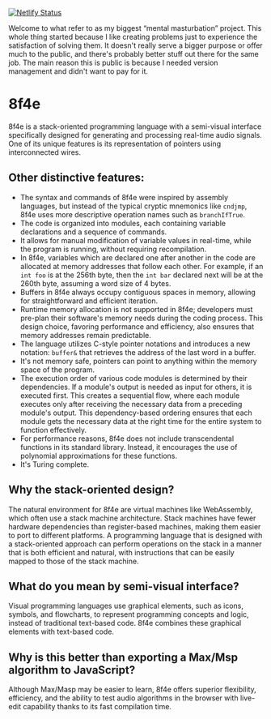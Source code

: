[![Netlify Status](https://api.netlify.com/api/v1/badges/21e4864c-e37c-4039-85a0-baf88a997c6b/deploy-status)](https://app.netlify.com/sites/8f4e/deploys)

Welcome to what refer to as my biggest “mental masturbation” project. This whole thing started because I like creating problems just to experience the satisfaction of solving them. It doesn't really serve a bigger purpose or offer much to the public, and there's probably better stuff out there for the same job. The main reason this is public is because I needed version management and didn't want to pay for it.

# 8f4e

8f4e is a stack-oriented programming language with a semi-visual interface specifically designed for generating and processing real-time audio signals. One of its unique features is its representation of pointers using interconnected wires.

## Other distinctive features:
- The syntax and commands of 8f4e were inspired by assembly languages, but instead of the typical cryptic mnemonics like `cndjmp`, 8f4e uses more descriptive operation names such as `branchIfTrue`.
- The code is organized into modules, each containing variable declarations and a sequence of commands.
- It allows for manual modification of variable values in real-time, while the program is running, without requiring recompilation.
- In 8f4e, variables which are declared one after another in the code are allocated at memory addresses that follow each other. For example, if an `int foo` is at the 256th byte, then the `int bar` declared next will be at the 260th byte, assuming a word size of 4 bytes.
- Buffers in 8f4e always occupy contiguous spaces in memory, allowing for straightforward and efficient iteration.
- Runtime memory allocation is not supported in 8f4e; developers must pre-plan their software's memory needs during the coding process. This design choice, favoring performance and efficiency, also ensures that memory addresses remain predictable.
- The language utilizes C-style pointer notations and introduces a new notation: `buffer&` that retrieves the address of the last word in a buffer.
- It's not memory safe, pointers can point to anything within the memory space of the program.
- The execution order of various code modules is determined by their dependencies. If a module's output is needed as input for others, it is executed first. This creates a sequential flow, where each module executes only after receiving the necessary data from a preceding module's output. This dependency-based ordering ensures that each module gets the necessary data at the right time for the entire system to function effectively.
- For performance reasons, 8f4e does not include transcendental functions in its standard library. Instead, it encourages the use of polynomial approximations for these functions.
- It's Turing complete.

## Why the stack-oriented design?

The natural environment for 8f4e are virtual machines like WebAssembly, which often use a stack machine architecture. Stack machines have fewer hardware dependencies than register-based machines, making them easier to port to different platforms.
A programming language that is designed with a stack-oriented approach can perform operations on the stack in a manner that is both efficient and natural, with instructions that can be easily mapped to those of the stack machine.

## What do you mean by semi-visual interface?

Visual programming languages use graphical elements, such as icons, symbols, and flowcharts, to represent programming concepts and logic, instead of traditional text-based code. 8f4e combines these graphical elements with text-based code.

## Why is this better than exporting a Max/Msp algorithm to JavaScript?

Although Max/Masp may be easier to learn, 8f4e offers superior flexibility, efficiency, and the ability to test audio algorithms in the browser with live-edit capability thanks to its fast compilation time.
